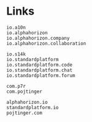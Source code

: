 # Links

```plaintext
io.a10n
io.alphahorizon
io.alphahorizon.company
io.alphahorizon.collaboration
```

```plaintext
io.s14k
io.standardplatform
io.standardplatform.code
io.standardplatform.chat
io.standardplatform.forum
```

```plaintext
com.p7r
com.pojtinger
```

```plaintext
alphahorizon.io
standardplatform.io
pojtinger.com
```

